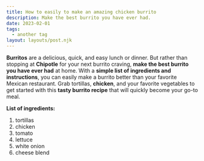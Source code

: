 ```yaml
---
title: How to easily to make an amazing chicken burrito
description: Make the best burrito you have ever had.
date: 2023-02-01
tags:
  - another tag
layout: layouts/post.njk
---
```


**Burritos** are a delicious, quick, and easy lunch or dinner. But rather than stopping at **Chipotle** for your next burrito craving, **make the best burrito you have ever had** at home. With a **simple list of ingredients and instructions**, you can easily make a burrito better than your favorite Mexican restaurant. Grab tortillas, **chicken**, and your favorite vegetables to get started with this **tasty burrito recipe** that will quickly become your go-to meal. 

**List of ingredients:**
  1. tortillas
  2. chicken
  3. tomato
  4. lettuce
  5. white onion
  6. cheese blend
